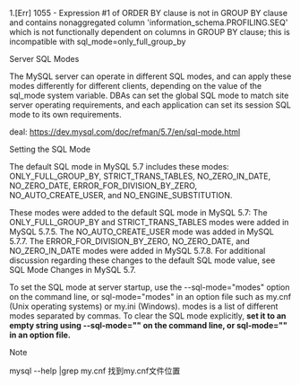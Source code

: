 
1.[Err] 1055 - Expression #1 of ORDER BY clause is not in GROUP BY clause and contains nonaggregated column 'information_schema.PROFILING.SEQ' which is not functionally dependent on columns in GROUP BY clause; this is incompatible with sql_mode=only_full_group_by

<p>Server SQL Modes</p>

The MySQL server can operate in different SQL modes, and can apply these modes differently for different clients, depending on the value of the sql_mode system variable. DBAs can set the global SQL mode to match site server operating requirements, and each application can set its session SQL mode to its own requirements.



deal:
  https://dev.mysql.com/doc/refman/5.7/en/sql-mode.html
  
  
  Setting the SQL Mode

The default SQL mode in MySQL 5.7 includes these modes: ONLY_FULL_GROUP_BY, STRICT_TRANS_TABLES, NO_ZERO_IN_DATE, NO_ZERO_DATE, ERROR_FOR_DIVISION_BY_ZERO, NO_AUTO_CREATE_USER, and NO_ENGINE_SUBSTITUTION.

These modes were added to the default SQL mode in MySQL 5.7: The ONLY_FULL_GROUP_BY and STRICT_TRANS_TABLES modes were added in MySQL 5.7.5. The NO_AUTO_CREATE_USER mode was added in MySQL 5.7.7. The ERROR_FOR_DIVISION_BY_ZERO, NO_ZERO_DATE, and NO_ZERO_IN_DATE modes were added in MySQL 5.7.8. For additional discussion regarding these changes to the default SQL mode value, see SQL Mode Changes in MySQL 5.7.

To set the SQL mode at server startup, use the --sql-mode="modes" option on the command line, or sql-mode="modes" in an option file such as my.cnf (Unix operating systems) or my.ini (Windows). modes is a list of different modes separated by commas. To clear the SQL mode explicitly, <b>set it to an empty string using --sql-mode="" on the command line, or sql-mode="" in an option file.</b>

Note


mysql --help |grep my.cnf 找到my.cnf文件位置
